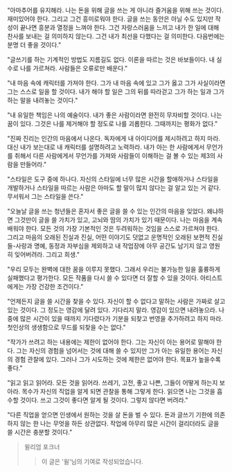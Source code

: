 "아마추어를 유지해라. 나는 돈을 위해 글을 쓰는 게 아니라 즐거움을 위해 쓰는 것이다. 재미있어야 한다. 그리고 그건 흥미로워야 한다. 글을 쓰는 동안은 아닐 수도 있지만 작성이 끝나면 흥분과 열정을 느껴야 한다. 그건 자랑스러움을 느끼고 내가 한 일에 대해 찬사를 보내는 걸 의미하지 않는다. 그건 내가 최선을 다했다는 걸 의미한다. 다음번에는 분명 더 좋을 것이다."

"글쓰기를 하는 기계적인 방법도 지름길도 없다. 이론을 따르는 것은 바보들이다. 내 실수로 나를 가르쳐라. 사람들은 오류로만 배운다."

"내 마음 속에 캐릭터를 가져야 한다. 그가 내 마음 속에 있고 그가 옳고 그가 사실이라면 그는 스스로 일을 할 것이다. 내가 해야 할 일은 그의 뒤를 따라걷고 그가 하는 일과 그가 하는 말을 내려놓는 것이다."

"내 유일한 책임은 나의 예술이다. 내가 좋은 사람이라면 완전히 무자비할 것이다. 나는 꿈이 있다. 그것은 나를 제거해야 할 정도로 나를 괴롭힌다. 그때까지는 평화가 없다."

"진짜 진리는 인간의 마음에서 나온다. 독자에게 내 아이디어를 제시하려고 하지 마라. 대신 내가 보는대로 내 캐릭터를 설명하려고 노력하라. 내가 아는 한 사람에게서 무언가를 취해서 다른 사람에게서 무언가를 가져와 사람들이 이해하는 걸 볼 수 있는 제3의 사람을 만들어라."

"스타일은 도구 중에 하나다. 자신의 스타일에 너무 많은 시간을 할애하거나 스타일을 개발하거나 스타일을 따르는 사람은 아마도 할 말이 많지 않다는 걸 알고 있는 거 같다. 무서워서 그는 스타일을 쓴다."

"오늘날 글을 쓰는 청년들은 혼자서 좋은 글을 쓸 수 있는 인간의 마음을 잊었다. 왜냐하면 그것만이 글을 쓸 가치가 있고, 고뇌와 땀의 가치가 있기 때문이다. 나는 마음을 계속 배워야 한다. 모든 것의 가장 기본적인 것은 두려워하는 것임을 스스로 가르쳐야 한다. 그리고 마음의 오래된 진실과 진실, 어떤 이야기도 덧없고 운명적인 오래된 보편적 진실들-사랑과 명예, 동정과 자부심을 제외하고 내 작업장에 아무 공간도 남기지 않고 영원히 잊어버려라. 그리고 희생."

"우리 모두는 완벽에 대한 꿈을 이루지 못했다. 그래서 우리는 불가능한 일을 훌륭하게 실패했다고 평가한다. 모든 작품을 다시 쓸 수 있다면 더 잘할 수 있을 것이다. 아티스트에게는 가장 건강한 조건이다."

"언제든지 글을 쓸 시간을 찾을 수 있다. 자신이 할 수 없다고 말하는 사람은 가짜로 살고 있는 것이다. 그 정도는 영감에 달려 있다. 기다리지 말라. 영감이 있으면 내려놓으라. 나중에 많은 시간이 있을 때까지 기다렸다가 기분을 되찾고 번영을 추가하려고 하지 마라. 첫인상의 생생함으로 무드를 되찾을 수는 없다."

"작가가 쓰려고 하는 내용에는 제한이 없어야 한다. 그는 자신이 아는 용어로 말해야 한다. 그는 자신의 경험을 넘어서는 것에 대해 쓸 수 있지만 그가 아는 유일한 용어는 자신의 경험 관찰에 있다. 그러나 그가 시도하는 것에 제한은 없어야 한다. 목표가 높을수록 좋다."

"읽고 읽고 읽어라. 모든 것을 읽어라. 쓰레기, 고전, 좋고 나쁜, 그들이 어떻게 하는지 보아라. 목수가 자신의 직업을 알게 되면 관찰을 통해 그렇게 한다. 읽으면 나는 그것을 흡수할 것이다. 쓰고 그것이 좋다면 알게 될 것이다. 그렇지 않다면 버려라."

"다른 직업을 얻으면 인생에서 원하는 것을 살 돈을 벌 수 있다. 돈과 글쓰기 기한에 의존하지 않는 한 나는 무엇을 하든 상관없다. 작업에 아무리 많은 시간이 걸리더라도 글을 쓸 시간은 충분할 것이다."

> 윌리엄 포크너
>> 이 글은 '윌'님의 기여로 작성되었습니다.
